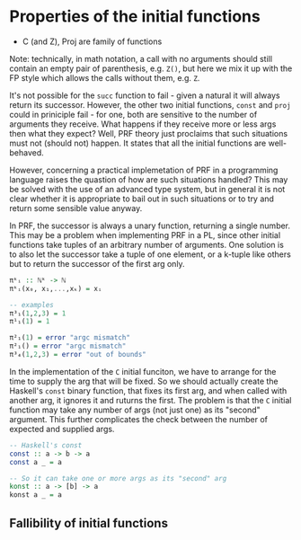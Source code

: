 # Properties of the initial functions




- C (and Z), Proj are family of functions

Note: technically, in math notation, a call with no arguments should still contain an empty pair of parenthesis, e.g. `Z()`, but here we mix it up with the FP style which allows the calls without them, e.g. `Z`.

It's not possible for the `succ` function to fail - given a natural it will always return its successor. However, the other two initial functions, `const` and `proj` could in priniciple fail - for one, both are sensitive to the number of arguments they receive. What happens if they receive more or less args then what they expect? Well, PRF theory just proclaims that such situations must not (should not) happen. It states that all the initial functions are well-behaved.

However, concerning a practical implemetation of PRF in a programming language raises the quastion of how are such situations handled? This may be solved with the use of an advanced type system, but in general it is not clear whether it is appropriate to bail out in such situations or to try and return some sensible value anyway.

In PRF, the successor is always a unary function, returning a single number. This may be a problem when implementing PRF in a PL, since other initial functions take tuples of an arbitrary number of arguments. One solution is to also let the successor take a tuple of one element, or a k-tuple like others but to return the successor of the first arg only.



```hs
πᵏᵢ :: ℕᵏ -> ℕ
πᵏᵢ(x₀, x₁,...,xₖ) = xᵢ

-- examples
π³₁(1,2,3) = 1
π¹₁(1) = 1

π²₁(1) = error "argc mismatch"
π²₁() = error "argc mismatch"
π³₄(1,2,3) = error "out of bounds"

```

In the implementation of the `C` initial funciton, we have to arrange for the time to supply the arg that will be fixed. So we should actually create the Haskell's `const` binary function, that fixes its first arg, and when called with another arg, it ignores it and ruturns the first. The problem is that the `C` initial function may take any number of args (not just one) as its "second" argument. This further complicates the check between the number of expected and supplied args.

```hs
-- Haskell's const
const :: a -> b -> a
const a _ = a

-- So it can take one or more args as its "second" arg
konst :: a -> [b] -> a
konst a _ = a
```

## Fallibility of initial functions
